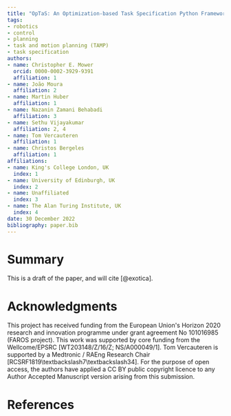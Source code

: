 ```yaml
---
title: "OpTaS: An Optimization-based Task Specification Python Framework For Robot Control and Planning"
tags:
- robotics
- control
- planning
- task and motion planning (TAMP)
- task specification
authors:
- name: Christopher E. Mower
  orcid: 0000-0002-3929-9391
  affiliation: 1
- name: João Moura
  affiliation: 2
- name: Martin Huber
  affiliation: 1
- name: Nazanin Zamani Behabadi
  affiliation: 3
- name: Sethu Vijayakumar
  affiliation: 2, 4
- name: Tom Vercauteren
  affiliation: 1
- name: Christos Bergeles
  affiliation: 1
affiliations:
- name: King's College London, UK
  index: 1
- name: University of Edinburgh, UK
  index: 2
- name: Unaffiliated
  index: 3
- name: The Alan Turing Institute, UK
  index: 4
date: 30 December 2022
bibliography: paper.bib
---
```


# Summary

This is a draft of the paper, and will cite [@exotica].

# Acknowledgments

This project has received funding from the European Union's Horizon 2020 research and innovation programme under grant agreement No 101016985 (FAROS project).
This work was supported by core funding from the Wellcome/EPSRC [WT203148/Z/16/Z; NS/A000049/1].
Tom Vercauteren is supported by a Medtronic / RAEng Research Chair [RCSRF1819\textbackslash7\textbackslash34].
For the purpose of open access, the authors have applied a CC BY public copyright licence to any Author Accepted Manuscript version arising from this submission.

# References
